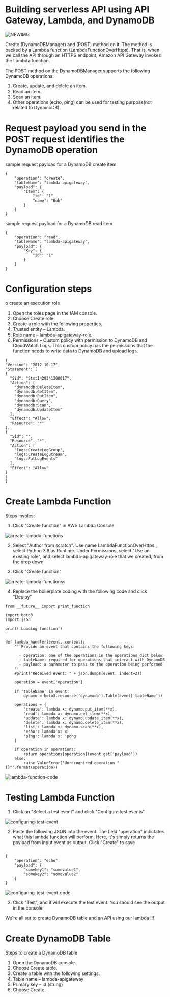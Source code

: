 # Building serverless API using API Gateway, Lambda, and DynamoDB

![NEWIMG](https://user-images.githubusercontent.com/52368773/215879828-3738c773-e190-43d8-8dc6-30954b0e4310.png)

Create (DynamoDBManager) and (POST) method on it. The method is backed by a Lambda function (LambdaFunctionOverHttps). That is, when we call the API through an HTTPS endpoint, Amazon API Gateway invokes the Lambda function.

The POST method on the DynamoDBManager supports the following DynamoDB operations:

1. Create, update, and delete an item.
2. Read an item.
3. Scan an item.
4. Other operations (echo, ping) can be used for testing purpose(not related to DynamoDB)

# Request payload you send in the POST request identifies the DynamoDB operation

sample request payload for a DynamoDB create item

```
{
    "operation": "create",
    "tableName": "lambda-apigateway",
    "payload": {
        "Item": {
            "id": "1",
            "name": "Bob"
        }
    }
}

```

sample request payload for a DynamoDB read item

```
{
    "operation": "read",
    "tableName": "lambda-apigateway",
    "payload": {
        "Key": {
            "id": "1"
        }
    }
}
```

# Configuration steps

o create an execution role

1. Open the roles page in the IAM console.
2. Choose Create role.
3. Create a role with the following properties.
4. Trusted entity – Lambda.
5. Role name – lambda-apigateway-role.
6. Permissions – Custom policy with permission to DynamoDB and CloudWatch Logs. This custom policy has the permissions that the function needs to write data to   DynamoDB and upload logs.

```
{
"Version": "2012-10-17",
"Statement": [
{
  "Sid": "Stmt1428341300017",
  "Action": [
    "dynamodb:DeleteItem",
    "dynamodb:GetItem",
    "dynamodb:PutItem",
    "dynamodb:Query",
    "dynamodb:Scan",
    "dynamodb:UpdateItem"
  ],
  "Effect": "Allow",
  "Resource": "*"
},
{
  "Sid": "",
  "Resource": "*",
  "Action": [
    "logs:CreateLogGroup",
    "logs:CreateLogStream",
    "logs:PutLogEvents"
  ],
  "Effect": "Allow"
}
]
}
```

# Create Lambda Function

Steps involes:

1. Click "Create function" in AWS Lambda Console

![create-lambda-functions](https://user-images.githubusercontent.com/52368773/215882284-96c03460-5562-455c-970e-3b5ba5d9a9bd.png)

2. Select "Author from scratch". Use name LambdaFunctionOverHttps , select Python 3.8 as Runtime. Under Permissions, select "Use an existing role", and select lambda-apigateway-role that we created, from the drop down

3. Click "Create function"

![create-lambda-functionss](https://user-images.githubusercontent.com/52368773/215885630-976f2d59-7e71-457b-8a09-0b63bb5d6c14.png)

4. Replace the boilerplate coding with the following code and click "Deploy"

```
from __future__ import print_function

import boto3
import json

print('Loading function')


def lambda_handler(event, context):
    '''Provide an event that contains the following keys:

      - operation: one of the operations in the operations dict below
      - tableName: required for operations that interact with DynamoDB
      - payload: a parameter to pass to the operation being performed
    '''
    #print("Received event: " + json.dumps(event, indent=2))

    operation = event['operation']

    if 'tableName' in event:
        dynamo = boto3.resource('dynamodb').Table(event['tableName'])

    operations = {
        'create': lambda x: dynamo.put_item(**x),
        'read': lambda x: dynamo.get_item(**x),
        'update': lambda x: dynamo.update_item(**x),
        'delete': lambda x: dynamo.delete_item(**x),
        'list': lambda x: dynamo.scan(**x),
        'echo': lambda x: x,
        'ping': lambda x: 'pong'
    }

    if operation in operations:
        return operations[operation](event.get('payload'))
    else:
        raise ValueError('Unrecognized operation "{}"'.format(operation))
 ```
 
![lambda-function-code](https://user-images.githubusercontent.com/52368773/215887018-4cdf96c4-6cc2-4783-ab26-f12f18f379cb.png)

#   Testing Lambda Function

1. Click on "Select a test event" and click "Configure test events"

![configuring-test-event](https://user-images.githubusercontent.com/52368773/215889078-6cc3c16e-6acc-4122-8c04-7a022d825aef.png)

2. Paste the following JSON into the event. The field "operation" indictates what this lambda function will perform. Here, it's simply returns the payload from input event as output. Click "Create" to save

```

{
    "operation": "echo",
    "payload": {
        "somekey1": "somevalue1",
        "somekey2": "somevalue2"
    }
}

```

![configuring-test-event-code](https://user-images.githubusercontent.com/52368773/215889762-5dd78ba6-23fc-4fa6-8ec9-8b065667b638.png)

3. Click "Test", and it will execute the test event. You should see the output in the console

We're all set to create DynamoDB table and an API using our lambda !!!

# Create DynamoDB Table

Steps to create a DynamoDB table

1. Open the DynamoDB console.
2. Choose Create table.
3. Create a table with the following settings.
4. Table name – lambda-apigateway
5. Primary key – id (string)
6. Choose Create.




